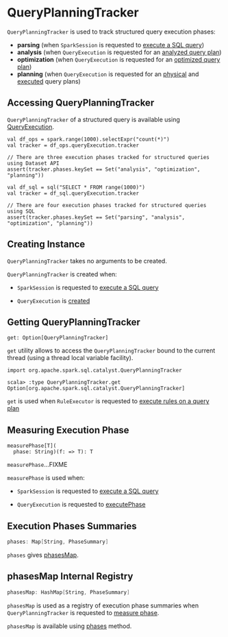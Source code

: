 # QueryPlanningTracker

`QueryPlanningTracker` is used to track structured query execution phases:

* <span id="PARSING"> **parsing** (when `SparkSession` is requested to [execute a SQL query](SparkSession.md#sql))
* <span id="ANALYSIS"> **analysis** (when `QueryExecution` is requested for an [analyzed query plan](QueryExecution.md#analyzed))
* <span id="OPTIMIZATION"> **optimization** (when `QueryExecution` is requested for an [optimized query plan](QueryExecution.md#optimizedPlan))
* <span id="PLANNING"> **planning** (when `QueryExecution` is requested for an [physical](QueryExecution.md#sparkPlan) and [executed](QueryExecution.md#executedPlan) query plans)

## Accessing QueryPlanningTracker

`QueryPlanningTracker` of a structured query is available using [QueryExecution](spark-sql-Dataset.md#queryExecution).

```text
val df_ops = spark.range(1000).selectExpr("count(*)")
val tracker = df_ops.queryExecution.tracker

// There are three execution phases tracked for structured queries using Dataset API
assert(tracker.phases.keySet == Set("analysis", "optimization", "planning"))
```

```text
val df_sql = sql("SELECT * FROM range(1000)")
val tracker = df_sql.queryExecution.tracker

// There are four execution phases tracked for structured queries using SQL
assert(tracker.phases.keySet == Set("parsing", "analysis", "optimization", "planning"))
```

## Creating Instance

`QueryPlanningTracker` takes no arguments to be created.

`QueryPlanningTracker` is created when:

* `SparkSession` is requested to [execute a SQL query](SparkSession.md#sql)

* `QueryExecution` is [created](QueryExecution.md#tracker)

## <span id="get"> Getting QueryPlanningTracker

```text
get: Option[QueryPlanningTracker]
```

`get` utility allows to access the `QueryPlanningTracker` bound to the current thread (using a thread local variable facility).

```text
import org.apache.spark.sql.catalyst.QueryPlanningTracker

scala> :type QueryPlanningTracker.get
Option[org.apache.spark.sql.catalyst.QueryPlanningTracker]
```

`get` is used when `RuleExecutor` is requested to [execute rules on a query plan](catalyst/RuleExecutor.md#execute)

## <span id="measurePhase"> Measuring Execution Phase

```text
measurePhase[T](
  phase: String)(f: => T): T
```

`measurePhase`...FIXME

`measurePhase` is used when:

* `SparkSession` is requested to [execute a SQL query](SparkSession.md#sql)

* `QueryExecution` is requested to [executePhase](QueryExecution.md#executePhase)

## <span id="phases"> Execution Phases Summaries

```scala
phases: Map[String, PhaseSummary]
```

`phases` gives [phasesMap](#phasesMap).

## <span id="phasesMap"> phasesMap Internal Registry

```scala
phasesMap: HashMap[String, PhaseSummary]
```

`phasesMap` is used as a registry of execution phase summaries when `QueryPlanningTracker` is requested to [measure phase](#measurePhase).

`phasesMap` is available using [phases](#phases) method.
